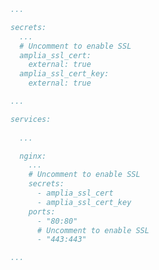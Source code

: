 ﻿```yml
...

secrets:
  ...
  # Uncomment to enable SSL
  amplia_ssl_cert:
    external: true
  amplia_ssl_cert_key:
    external: true

...

services:
  
  ...

  nginx:
    ...
    # Uncomment to enable SSL
    secrets:
      - amplia_ssl_cert
      - amplia_ssl_cert_key
    ports:
      - "80:80"
      # Uncomment to enable SSL
      - "443:443"

...
```
